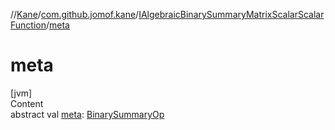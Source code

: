 //[Kane](../../index.md)/[com.github.jomof.kane](../index.md)/[IAlgebraicBinarySummaryMatrixScalarScalarFunction](index.md)/[meta](meta.md)



# meta  
[jvm]  
Content  
abstract val [meta](meta.md): [BinarySummaryOp](../../com.github.jomof.kane.impl/-binary-summary-op/index.md)  



